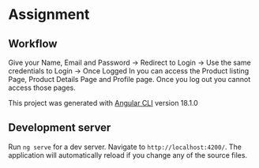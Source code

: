 # Assignment
## Workflow 
Give your Name, Email and Password -> Redirect to Login -> Use the same credentials to Login -> Once Logged In you can access the Product listing Page, Product Details Page and Profile page. Once you log out you cannot access those pages.

This project was generated with [Angular CLI](https://github.com/angular/angular-cli) version 18.1.0

## Development server

Run `ng serve` for a dev server. Navigate to `http://localhost:4200/`. The application will automatically reload if you change any of the source files.

